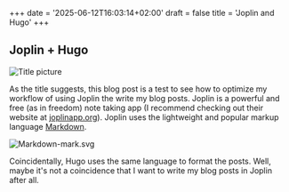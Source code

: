 +++
date = '2025-06-12T16:03:14+02:00'
draft = false
title = 'Joplin and Hugo'
+++

## Joplin + Hugo

![Title picture](images/joplin_hugo_title.png)

As the title suggests, this blog post is a test to see how to optimize my workflow of using Joplin the write my blog posts. Joplin is a powerful and free (as in freedom) note taking app (I recommend checking out their website at [joplinapp.org](https://joplinapp.org/)). Joplin uses the lightweight and popular markup language [Markdown](https://en.wikipedia.org/wiki/Markdown). 

![Markdown-mark.svg](/images/Markdown-mark.svg)

 Coincidentally, Hugo uses the same language to format the posts. Well, maybe it's not a coincidence that I want to write my blog posts in Joplin after all.
